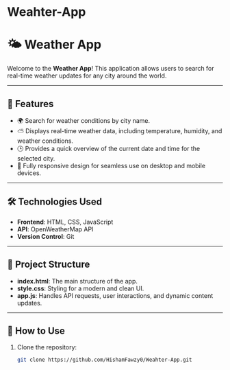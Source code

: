 # Weahter-App
 
# 🌤️ Weather App  

Welcome to the **Weather App**! This application allows users to search for real-time weather updates for any city around the world.  

---

## 🚀 Features  
- 🌍 Search for weather conditions by city name.  
- ⛅ Displays real-time weather data, including temperature, humidity, and weather conditions.  
- 🕒 Provides a quick overview of the current date and time for the selected city.  
- 📱 Fully responsive design for seamless use on desktop and mobile devices.  

---

## 🛠️ Technologies Used  
- **Frontend**: HTML, CSS, JavaScript  
- **API**: OpenWeatherMap API  
- **Version Control**: Git  

---

## 📂 Project Structure  
- **index.html**: The main structure of the app.  
- **style.css**: Styling for a modern and clean UI.  
- **app.js**: Handles API requests, user interactions, and dynamic content updates.  

---

## 🌟 How to Use  
1. Clone the repository:  
   ```bash  
   git clone https://github.com/HishamFawzy0/Weahter-App.git  
